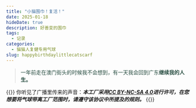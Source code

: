 ```yaml
---
title: "小猫围巾！复活！"
date: 2025-01-18
hideDate: true
description: 好善变的围巾
tags:
  - 记录
categories:
  - 猫猫人复健专用气球
slug: happybirthdaylittlecatscarf
---
```

<style>
  blockquote {
    color: #2a4f43; /* 设置字体颜色 */
  }
</style>

> 一年前走在澳门街头的时候我不会想到，有一天我会回到广东**继续我的人生。**



{{<card>}}
你听见了广播里传来的声音：***本工厂采用[CC BY-NC-SA 4.0](https://creativecommons.org/licenses/by-nc-sa/4.0/deed.zh-hans)进行许可，在您想要将气球带离工厂范围时，请遵守该协议中所提及的规则。***
{{</card>}}
